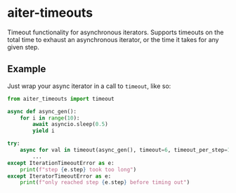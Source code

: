 # aiter-timeouts

Timeout functionality for asynchronous iterators. Supports timeouts on the total time to exhaust an asynchronous iterator, or the time it takes for any given step.

## Example

Just wrap your async iterator in a call to `timeout`, like so:

```python
from aiter_timeouts import timeout

async def async_gen():
    for i in range(10):
        await asyncio.sleep(0.5)
        yield i

try:
    async for val in timeout(async_gen(), timeout=6, timeout_per_step=1):
        ...
except IterationTimeoutError as e:
    print(f"step {e.step} took too long")
except IteratorTimeoutError as e:
    print(f"only reached step {e.step} before timing out")
```
